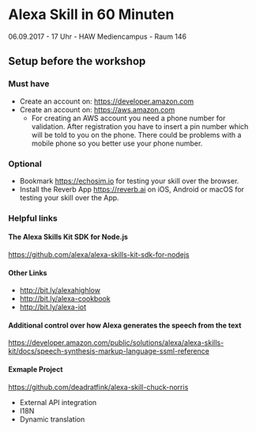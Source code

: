 # Alexa Skill in 60 Minuten
06.09.2017 - 17 Uhr - HAW Mediencampus - Raum 146

## Setup before the workshop
### Must have
* Create an account on: https://developer.amazon.com
* Create an account on: https://aws.amazon.com
  * For creating an AWS account you need a phone number for validation. After registration you have to insert a pin number which will be told to you on the phone. There could be problems with a mobile phone so you better use your phone number.

### Optional
* Bookmark https://echosim.io for testing your skill over the browser.
* Install the Reverb App https://reverb.ai on iOS, Android or macOS for testing your skill over the App.

### Helpful links

#### The Alexa Skills Kit SDK for Node.js
https://github.com/alexa/alexa-skills-kit-sdk-for-nodejs

#### Other Links
- http://bit.ly/alexahighlow
- http://bit.ly/alexa-cookbook
- http://bit.ly/alexa-iot

#### Additional control over how Alexa generates the speech from the text
https://developer.amazon.com/public/solutions/alexa/alexa-skills-kit/docs/speech-synthesis-markup-language-ssml-reference

#### Exmaple Project
https://github.com/deadratfink/alexa-skill-chuck-norris
- External API integration
- I18N
- Dynamic translation
